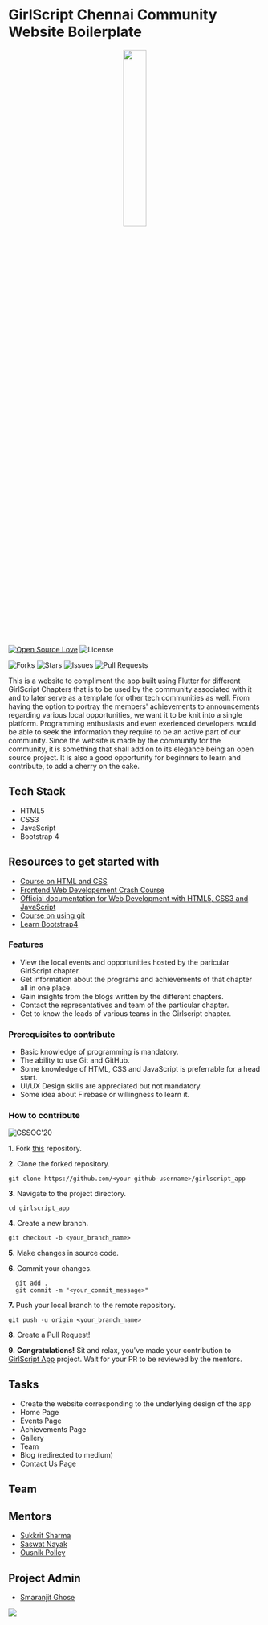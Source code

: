 # GirlScript Chennai Community Website Boilerplate

<p align="center"><img width=30% src="https://github.com/smaranjitghose/DeepDataDump/blob/master/gssoc3.png"></p>

[![Open Source Love](https://badges.frapsoft.com/os/v1/open-source-175x29.png?v=103)](https://github.com/ellerbrock/open-source-badges/)
![License](https://img.shields.io/github/license/smaranjitghose/girlscript_app?style=for-the-badge)

![Forks](https://img.shields.io/github/forks/smaranjitghose/girlscript_app?style=for-the-badge)
![Stars](https://img.shields.io/github/stars/smaranjitghose/girlscript_app?style=for-the-badge)
![Issues](https://img.shields.io/github/issues/smaranjitghose/girlscript_app?style=for-the-badge)
![Pull Requests](https://img.shields.io/github/issues-pr/smaranjitghose/girlscript_app?style=for-the-badge)

This is a website to compliment the app built using Flutter for different GirlScript Chapters that is to be used by the community associated with it and to later serve as a template for other tech communities as well. From having the option to portray the members' achievements to announcements regarding various local opportunities, we want it to be knit into a single platform. Programming enthusiasts and even exerienced developers would be able to seek the information they require to be an active part of our community. Since the website is made by the community for the community, it is something that shall add on to its elegance being an open source project. It is also a good opportunity for beginners to learn and contribute, to add a cherry on the cake.

## Tech Stack

- HTML5
- CSS3
- JavaScript
- Bootstrap 4

## Resources to get started with

+ [Course on HTML and CSS](https://www.youtube.com/watch?v=WpkMO6gvoE8)
+ [Frontend Web Developement Crash Course](https://www.youtube.com/watch?v=QA0XpGhiz5w)
+ [Official documentation for Web Development with HTML5, CSS3 and JavaScript](https://developer.mozilla.org/en-US/docs/Learn)
+ [Course on using git](https://www.youtube.com/watch?v=1u2qu-EmIRc)
+ [Learn Bootstrap4](https://www.youtube.com/watch?v=9cKsq14Kfsw)


### Features

- View the local events and opportunities hosted by the paricular GirlScript chapter.
- Get information about the programs and achievements of that chapter all in one place.
- Gain insights from the blogs written by the different chapters.
- Contact the representatives and team of the particular chapter.
- Get to know the leads of various teams in the Girlscript chapter.


### Prerequisites to contribute

- Basic knowledge of programming is mandatory.
- The ability to use Git and GitHub.
- Some knowledge of HTML, CSS and JavaScript is preferrable for a head start.
- UI/UX Design skills are appreciated but not mandatory.
- Some idea about Firebase or willingness to learn it.

### How to contribute

![GSSOC'20](https://img.shields.io/badge/GSSOC-20-orange?style=for-the-badge&url=https://www.gssoc.tech/)


**1.** Fork [this](https://github.com/smaranjitghose/girlscript_app) repository.

**2.** Clone the forked repository.
```terminal
git clone https://github.com/<your-github-username>/girlscript_app
```

**3.** Navigate to the project directory.
```terminal
cd girlscript_app
```

**4.** Create a new branch.
```terminal
git checkout -b <your_branch_name>
```

**5.** Make changes in source code.

**6.** Commit your changes.

```terminal
  git add .
  git commit -m "<your_commit_message>"
```

**7.** Push your local branch to the remote repository.
```terminal
git push -u origin <your_branch_name>
```

**8.** Create a Pull Request! 

**9.** **Congratulations!** Sit and relax, you've made your contribution to [GirlScript App](https://github.com/smaranjitghose/girlscript_app) project. Wait for your PR to be reviewed by the mentors.


## Tasks

- Create the website corresponding to the underlying design of the app
- Home Page
- Events Page
- Achievements Page
- Gallery
- Team
- Blog (redirected to medium)
- Contact Us Page



## Team


## Mentors

- [Sukkrit Sharma](https://github.com/sukkritsharmaofficial)
- [Saswat Nayak](https://github.com/swat1998)
- [Ousnik Polley](https://github.com/ousnik)

## Project Admin

- [Smaranjit Ghose](https://github.com/smaranjitghose)

![](https://img.shields.io/twitter/url?label=Twitter&style=social&url=https%3A%2F%2Ftwitter.com%2Fsmaranjitghose)